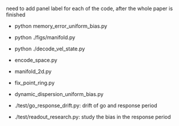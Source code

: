 need to add panel label for each of the code, after the whole paper is finished
- python memory_error_uniform_bias.py
- python ./figs/manifold.py
- python ./decode_vel_state.py
- encode_space.py
- manifold_2d.py
- fix_point_ring.py
- dynamic_dispersion_uniform_bias.py

- ./test/go_response_drift.py: drift of go and response period
- ./test/readout_research.py: study the bias in the response period
